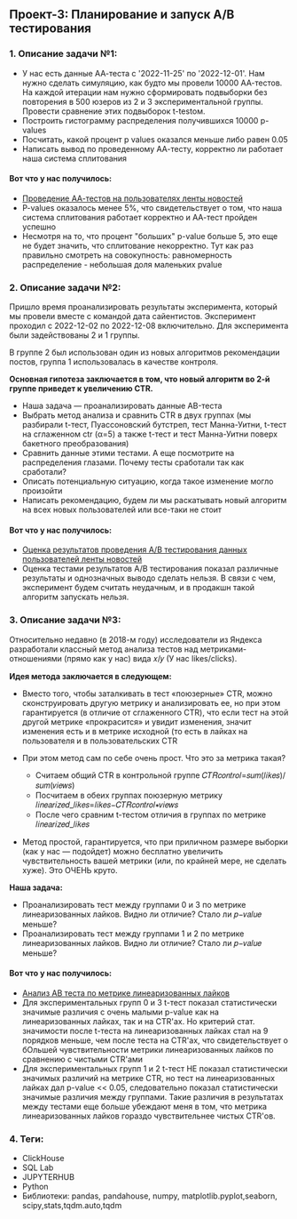 ## Проект-3: Планирование и запуск А/В тестирования  

### 1. Описание задачи №1:

- У нас есть данные АА-теста с '2022-11-25' по '2022-12-01'. Нам нужно сделать симуляцию, как будто мы провели 10000 АА-тестов. На каждой итерации нам нужно сформировать подвыборки без повторения в 500 юзеров из 2 и 3 экспериментальной группы. Провести сравнение этих подвыборок t-testом.  
- Построить гистограмму распределения получившихся 10000 p-values  
- Посчитать, какой процент p values оказался меньше либо равен 0.05  
- Написать вывод по проведенному АА-тесту, корректно ли работает наша система сплитования  


#### Вот что у нас получилось:

- [Проведение АА-тестов на  пользователях ленты новостей](https://github.com/moseevaevgeniya/Project_in_Karpov.courses/blob/e3d79d3ab934d1bc6677197e40a3ebf126162536/3.%D0%9F%D1%80%D0%BE%D0%B5%D0%BA%D1%82:%D0%9F%D0%BB%D0%B0%D0%BD%D0%B8%D1%80%D0%BE%D0%B2%D0%B0%D0%BD%D0%B8%D0%B5%20%D0%B8%20%D0%B7%D0%B0%D0%BF%D1%83%D1%81%D0%BA%20%D0%90%D0%92%20%D1%82%D0%B5%D1%81%D1%82%D0%B0/Task_1_AA_test__1_.ipynb)  
- P-values оказалось менее 5%, что свидетельствует о том, что наша система сплитования работает корректно и АА-тест пройден успешно  
- Несмотря на то, что процент "больших" p-value больше 5, это еще не будет значить, что сплитование некорректно. Тут как раз правильно смотреть на совокупность: равномерность распределение - небольшая доля маленьких pvalue  


### 2. Описание задачи №2:

Пришло время проанализировать результаты эксперимента, который мы провели вместе с командой дата сайентистов. Эксперимент проходил с 2022-12-02 по 2022-12-08 включительно. Для эксперимента были задействованы 2 и 1 группы.  

В группе 2 был использован один из новых алгоритмов рекомендации постов, группа 1 использовалась в качестве контроля.  

**Основная гипотеза заключается в том, что новый алгоритм во 2-й группе приведет к увеличению CTR.**  

- Наша задача — проанализировать данные АB-теста  
- Выбрать метод анализа и сравнить CTR в двух группах (мы разбирали t-тест, Пуассоновский бутстреп, тест Манна-Уитни, t-тест на сглаженном ctr (α=5) а также t-тест и тест Манна-Уитни поверх бакетного преобразования)  
- Сравнить данные этими тестами. А еще посмотрите на распределения глазами. Почему тесты сработали так как сработали?  
- Описать потенциальную ситуацию, когда такое изменение могло произойти  
- Написать рекомендацию, будем ли мы раскатывать новый алгоритм на всех новых пользователей или все-таки не стоит  


#### Вот что у нас получилось:

- [Оценка результатов проведения А/В тестирования данных пользователей ленты новостей]()
- Оценка тестами результатов А/В тестирования показал различные результаты и однозначных выводо сделать нельзя. В связи с чем, эксперимент будем считать неудачным, и в  продакшн такой алгоритм запускать нельзя.


### 3. Описание задачи №3:

Относительно недавно (в 2018-м году) исследователи из Яндекса разработали классный метод анализа тестов над метриками-отношениями (прямо как у нас) вида  𝑥/𝑦  (У нас  likes/clicks).  

**Идея метода заключается в следующем:**  

- Вместо того, чтобы заталкивать в тест «поюзерные» CTR, можно сконструировать другую метрику и анализировать ее, но при этом гарантируется (в отличие от сглаженного CTR), что если тест на этой другой метрике «прокрасится» и увидит изменения, значит изменения есть и в метрике исходной (то есть в лайках на пользователя и в пользовательских CTR  
- При этом метод сам по себе очень прост. Что это за метрика такая?  

  - Считаем общий CTR в контрольной группе 𝐶𝑇𝑅𝑐𝑜𝑛𝑡𝑟𝑜𝑙=𝑠𝑢𝑚(𝑙𝑖𝑘𝑒𝑠)/𝑠𝑢𝑚(𝑣𝑖𝑒𝑤𝑠)  
  - Посчитаем в обеих группах поюзерную метрику  𝑙𝑖𝑛𝑒𝑎𝑟𝑖𝑧𝑒𝑑_𝑙𝑖𝑘𝑒𝑠=𝑙𝑖𝑘𝑒𝑠−𝐶𝑇𝑅𝑐𝑜𝑛𝑡𝑟𝑜𝑙∗𝑣𝑖𝑒𝑤𝑠  
  - После чего сравним  t-тестом отличия в группах по метрике 𝑙𝑖𝑛𝑒𝑎𝑟𝑖𝑧𝑒𝑑_𝑙𝑖𝑘𝑒𝑠  


- Метод простой, гарантируется, что при приличном размере выборки (как у нас — подойдет) можно бесплатно увеличить чувствительность вашей метрики (или, по крайней мере, не сделать хуже). Это ОЧЕНЬ круто.  


**Наша задача:**  

- Проанализировать тест между группами 0 и 3 по метрике линеаризованных лайков. Видно ли отличие? Стало ли 𝑝−𝑣𝑎𝑙𝑢𝑒 меньше?  
- Проанализировать тест между группами 1 и 2 по метрике линеаризованных лайков. Видно ли отличие? Стало ли 𝑝−𝑣𝑎𝑙𝑢𝑒 меньше?  


#### Вот что у нас получилось:  

- [Анализ АВ теста по метрике линеаризованных лайков]()  
- Для экспериментальных групп 0 и 3 t-тест показал статистически значимые различия с очень малыми p-value как на линеаризованных лайках, так и на CTR'ах. Но критерий стат. значимости после t-теста на линеаризованных лайках стал на 9 порядков меньше, чем после теста на CTR'ах, что свидетельствует о бОльшей чувствительности метрики линеаризованных лайков по сравнению с чистыми CTR'ами  
- Для экспериментальных групп 1 и 2 t-тест НЕ показал статистически значимых различий на метрике CTR, но тест на линеаризованных лайках дал p-value << 0.05, следовательно показал статистически значимые различия между группами. Такие различия в результатах между тестами еще больше убеждают меня в том, что метрика линеаризованных лайков  гораздо чувствительнее чистых CTR'ов.  


### 4. Теги:  

- ClickHouse  
- SQL Lab  
- JUPYTERHUB  
- Python  
- Библиотеки: pandas, pandahouse, numpy, matplotlib.pyplot,seaborn, scipy,stats,tqdm.auto,tqdm  
